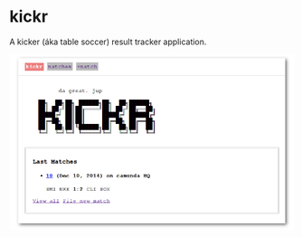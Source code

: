 # kickr

A kicker (áka table soccer) result tracker application.

![Screenshot](https://raw.githubusercontent.com/kickr/kickr/master/resources/screenshot.png)
